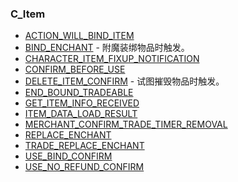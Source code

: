 ### C\_Item

* [ACTION\_WILL\_BIND\_ITEM](https://wow.gamepedia.com/ACTION_WILL_BIND_ITEM)
* [BIND\_ENCHANT](https://wow.gamepedia.com/BIND_ENCHANT) - 附魔装绑物品时触发。
* [CHARACTER\_ITEM\_FIXUP\_NOTIFICATION](https://wow.gamepedia.com/CHARACTER_ITEM_FIXUP_NOTIFICATION)
* [CONFIRM\_BEFORE\_USE](https://wow.gamepedia.com/CONFIRM_BEFORE_USE)
* [DELETE\_ITEM\_CONFIRM](https://wow.gamepedia.com/DELETE_ITEM_CONFIRM) - 试图摧毁物品时触发。
* [END\_BOUND\_TRADEABLE](https://wow.gamepedia.com/END_BOUND_TRADEABLE)
* [GET\_ITEM\_INFO\_RECEIVED](https://wow.gamepedia.com/GET_ITEM_INFO_RECEIVED)
* [ITEM\_DATA\_LOAD\_RESULT](https://wow.gamepedia.com/ITEM_DATA_LOAD_RESULT)
* [MERCHANT\_CONFIRM\_TRADE\_TIMER\_REMOVAL](https://wow.gamepedia.com/MERCHANT_CONFIRM_TRADE_TIMER_REMOVAL)
* [REPLACE\_ENCHANT](https://wow.gamepedia.com/REPLACE_ENCHANT)
* [TRADE\_REPLACE\_ENCHANT](https://wow.gamepedia.com/TRADE_REPLACE_ENCHANT)
* [USE\_BIND\_CONFIRM](https://wow.gamepedia.com/USE_BIND_CONFIRM)
* [USE\_NO\_REFUND\_CONFIRM](https://wow.gamepedia.com/USE_NO_REFUND_CONFIRM)



